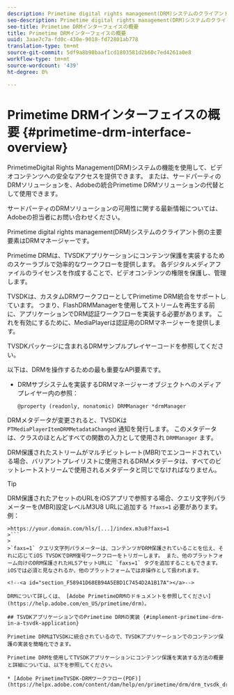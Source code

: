 ```yaml
---
description: Primetime digital rights management(DRM)システムのクライアント側の主要要素はDRMマネージャーです。
seo-description: Primetime digital rights management(DRM)システムのクライアント側の主要要素はDRMマネージャーです。
seo-title: Primetime DRMインターフェイスの概要
title: Primetime DRMインターフェイスの概要
uuid: 3aae7c7a-fd0c-430e-9018-fd72801ab778
translation-type: tm+mt
source-git-commit: 5df9a8b98baaf1cd1803581d2b60c7ed4261a0e8
workflow-type: tm+mt
source-wordcount: '439'
ht-degree: 0%

---
```



# Primetime DRMインターフェイスの概要 {#primetime-drm-interface-overview}

PrimetimeDigital Rights Management(DRM)システムの機能を使用して、ビデオコンテンツへの安全なアクセスを提供できます。 または、サードパーティのDRMソリューションを、Adobeの統合Primetime DRMソリューションの代替として使用できます。

サードパーティのDRMソリューションの可用性に関する最新情報については、Adobeの担当者にお問い合わせください。

Primetime digital rights management(DRM)システムのクライアント側の主要要素はDRMマネージャーです。

<!--<a id="section_4DD54E085AB345FE9BE00865E56B28DB"></a>-->

Primetime DRMは、TVSDKアプリケーションにコンテンツ保護を実装するためのスケーラブルで効率的なワークフローを提供します。 各デジタルメディアファイルのライセンスを作成することで、ビデオコンテンツの権限を保護し、管理します。

TVSDKは、カスタムDRMワークフローとしてPrimetime DRM統合をサポートしています。 つまり、FlashDRMManagerを使用してストリームを再生する前に、アプリケーションでDRM認証ワークフローを実装する必要があります。 これを有効にするために、MediaPlayerは認証用のDRMマネージャーを提供します。

TVSDKパッケージに含まれるDRMサンプルプレイヤーコードを参照してください。

以下は、DRMを操作するための最も重要なAPI要素です。

* DRMサブシステムを実装するDRMマネージャーオブジェクトへのメディアプレイヤー内の参照：

   ```
   @property (readonly, nonatomic) DRMManager *drmManager
   ```

<!--<a id="section_F986DB1EDD6F44CD8E57419CCA0921E8"></a>-->

DRMメタデータが変更されると、TVSDKは `PTMediaPlayerItemDRMMetadataChanged` 通知を発行します。 このメタデータは、クラスのほとんどすべての関数の入力として使用され `DRMManager` ます。

<!--<a id="section_223DCF63BAB6438792A85352A79044CC"></a>-->

DRM保護されたストリームがマルチビットレート(MBR)でエンコードされている場合、バリアントプレイリストに使用されるDRMメタデータは、すべてのビットレートストリームで使用されるメタデータと同じでなければなりません。

>[!TIP]
>
>DRM保護されたアセットのURLをiOSアプリで参照する場合、クエリ文字列パラメーターを(MBR)設定レベルM3U8 URLに追加する `?faxs=1` 必要があります。 例：
>
>
```
>https://your.domain.com/hls/[...]/index.m3u8?faxs=1
>```
>
>`faxs=1` クエリ文字列パラメーターは、コンテンツがDRM保護されていることを伝え、それに応じてiOS TVSDKでDRM復号ワークフローをトリガーします。 また、他のプラットフォーム向けのDRM保護されたHLSアセットURLに `faxs=1` タグを追加することもできます。iOSでは必須と見なされるか、他のプラットフォームでは非操作として扱われます。

<!--<a id="section_F58941D68EB94A5EBD1C7454D2A1B17A"></a>-->

DRMについて詳しくは、 [Adobe PrimetimeDRMのドキュメントを参照してください](https://help.adobe.com/en_US/primetime/drm)。

## TSVDKアプリケーションでのPrimetime DRMの実装 {#implement-primetime-drm-in-a-tsvdk-application}

Primetime DRMはTVSDKに統合されているので、TVSDKアプリケーションでのコンテンツ保護の実装を簡略化できます。

Primetime DRMを使用してTVSDKアプリケーションにコンテンツ保護を実装する方法の概要と詳細については、以下を参照してください。

* [Adobe PrimetimeTVSDK-DRMワークフロー(PDF)](https://helpx.adobe.com/content/dam/help/en/primetime/drm/drm_tvsdk_drm_workflow.pdf)